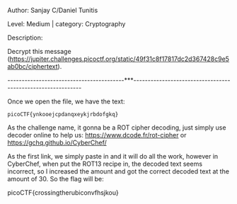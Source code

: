 Author: Sanjay C/Daniel Tunitis

Level: Medium		| 	category: Cryptography

Description:

Decrypt this message (https://jupiter.challenges.picoctf.org/static/49f31c8f17817dc2d367428c9e5ab0bc/ciphertext).

-----------------------------------------***------------------------------------------------------------

Once we open the file, we have the text:

	picoCTF{ynkooejcpdanqxeykjrbdofgkq}

As the challenge name, it gonna be a ROT cipher decoding, just simply use decoder online to help us:
	https://www.dcode.fr/rot-cipher
or
	https://gchq.github.io/CyberChef/


As the first link, we simply paste in and it will do all the work, however in CyberChef, when put the ROT13 recipe in, the decoded text seems incorrect, so I increased the amount and got the correct decoded text at the amount of 30.
So the flag will be:



picoCTF{crossingtherubiconvfhsjkou}







